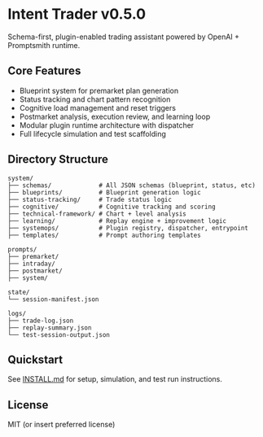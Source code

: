 # Intent Trader v0.5.0

Schema-first, plugin-enabled trading assistant powered by OpenAI + Promptsmith runtime.

## Core Features

- Blueprint system for premarket plan generation
- Status tracking and chart pattern recognition
- Cognitive load management and reset triggers
- Postmarket analysis, execution review, and learning loop
- Modular plugin runtime architecture with dispatcher
- Full lifecycle simulation and test scaffolding

## Directory Structure

```
system/
├── schemas/             # All JSON schemas (blueprint, status, etc)
├── blueprints/          # Blueprint generation logic
├── status-tracking/     # Trade status logic
├── cognitive/           # Cognitive tracking and scoring
├── technical-framework/ # Chart + level analysis
├── learning/            # Replay engine + improvement logic
├── systemops/           # Plugin registry, dispatcher, entrypoint
├── templates/           # Prompt authoring templates

prompts/
├── premarket/
├── intraday/
├── postmarket/
├── system/

state/
└── session-manifest.json

logs/
├── trade-log.json
├── replay-summary.json
└── test-session-output.json
```

## Quickstart

See [INSTALL.md](INSTALL.md) for setup, simulation, and test run instructions.

## License

MIT (or insert preferred license)
